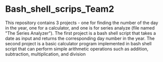 # Bash_shell_scrips_Team2

This repository contains 3 projects - one for finding the number of the day in the year, one for a calculator, and one is for series analyze (file named "The Series Analyzer"). The first project is a bash shell script that takes a date as input and returns the corresponding day number in the year. The second project is a basic calculator program implemented in bash shell script that can perform simple arithmetic operations such as addition, subtraction, multiplication, and division
